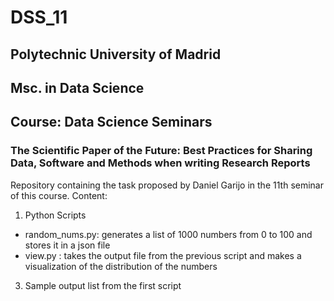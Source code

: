 # DSS_11

## Polytechnic University of Madrid
## Msc. in Data Science
## Course: Data Science Seminars
### The Scientific Paper of the Future: Best Practices for Sharing Data, Software and Methods when writing Research Reports

Repository containing the task proposed by Daniel Garijo in the 11th seminar of this course. 
Content:
1. Python Scripts
- random_nums.py: generates a list of 1000 numbers from 0 to 100 and stores it in a json file
- view.py : takes the output file from the previous script and makes a visualization of the distribution of the numbers
3. Sample output list from the first script

